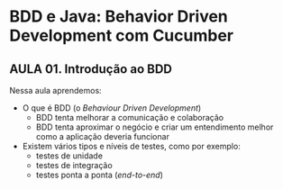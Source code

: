 # BDD e Java: Behavior Driven Development com Cucumber
## AULA 01. Introdução ao BDD


Nessa aula aprendemos:

- O que é BDD (o _Behaviour Driven Development_)
  - BDD tenta melhorar a comunicação e colaboração
  - BDD tenta aproximar o negócio e criar um entendimento melhor como a aplicação deveria funcionar
- Existem vários tipos e níveis de testes, como por exemplo:
  - testes de unidade
  - testes de integração
  - testes ponta a ponta (_end-to-end_)

